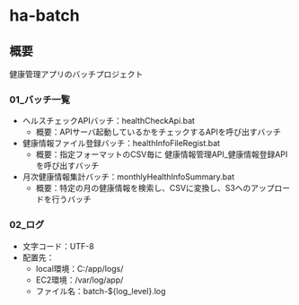 # ha-batch

## 概要
健康管理アプリのバッチプロジェクト

### 01_バッチ一覧
- ヘルスチェックAPIバッチ：healthCheckApi.bat
    - 概要：APIサーバ起動しているかをチェックするAPIを呼び出すバッチ
- 健康情報ファイル登録バッチ：healthInfoFileRegist.bat
    - 概要：指定フォーマットのCSV毎に 健康情報管理API_健康情報登録APIを呼び出すバッチ
- 月次健康情報集計バッチ：monthlyHealthInfoSummary.bat
    - 概要：特定の月の健康情報を検索し、CSVに変換し、S3へのアップロードを行うバッチ

### 02_ログ
- 文字コード：UTF-8
- 配置先：
    - local環境：C:/app/logs/
    - EC2環境：/var/log/app/
    - ファイル名：batch-${log_level}.log
